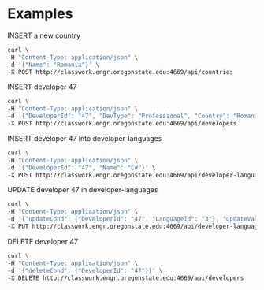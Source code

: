 # Examples  

INSERT a new country
```bash
curl \
-H "Content-Type: application/json" \
-d '{"Name": "Romania"}' \
-X POST http://classwork.engr.oregonstate.edu:4669/api/countries
```

INSERT developer 47
```bash
curl \
-H "Content-Type: application/json" \
-d '{"DeveloperId": "47", "DevType": "Professional", "Country": "Romania" }' \
-X POST http://classwork.engr.oregonstate.edu:4669/api/developers
```

INSERT developer 47 into developer-languages
```bash
curl \
-H "Content-Type: application/json" \
-d '{"DeveloperId": "47", "Name": "C#"}' \
-X POST http://classwork.engr.oregonstate.edu:4669/api/developer-languages
```

UPDATE developer 47 in developer-languages
```bash
curl \
-H "Content-Type: application/json" \
-d '{"updateCond": {"DeveloperId": "47", "LanguageId": "3"}, "updateVals": {"HaveWorkedWith": "1", "WantToWorkWith": "1"}}' \
-X PUT http://classwork.engr.oregonstate.edu:4669/api/developer-languages
```

DELETE developer 47
```bash
curl \
-H "Content-Type: application/json" \
-d '{"deleteCond": {"DeveloperId": "47"}}' \
-X DELETE http://classwork.engr.oregonstate.edu:4669/api/developers
```